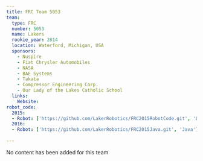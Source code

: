 ```yaml
---
title: FRC Team 5053
team:
  type: FRC
  number: 5053
  name: Lakers
  rookie_year: 2014
  location: Waterford, Michigan, USA
  sponsors:
    - Nuspire
    - Fiat Chrysler Automobiles
    - NASA
    - BAE Systems
    - Takata
    - Compressor Engineering Corp.
    - Our Lady of the Lakes Catholic School
  links:
    Website:
robot_code:
  2015:
  - Robot: ['https://github.com/LakerRobotics/FRC2015RobotCode.git', 'LabVIEW']
  2016:
  - Robot: ['https://github.com/LakerRobotics/FRC2015Java.git', 'Java']
   
---
```

No content has been added for this team